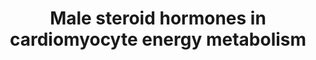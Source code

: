 ---
annotations:
- id: PW:0000002
  parent: classic metabolic pathway
  type: Pathway Ontology
  value: classic metabolic pathway
authors:
- Isissampermans
- Bhavanakapalli
- Andra
- Egonw
- AlexanderPico
- Jmillanacosta
description: The effect of testosterone and Androstanedione on energy metabolism in
  cardiomyocytes.
last-edited: 2023-03-18
organisms:
- Homo sapiens
redirect_from:
- /index.php/Pathway:WP5320
- /instance/WP5320
- /instance/WP5320_r125916
revision: r125916
schema-jsonld:
- '@context': https://schema.org/
  '@id': https://wikipathways.github.io/pathways/WP5320.html
  '@type': Dataset
  creator:
    '@type': Organization
    name: WikiPathways
  description: The effect of testosterone and Androstanedione on energy metabolism
    in cardiomyocytes.
  keywords:
  - 17a Hydroxypregnenolone
  - 17β-HSD
  - 3α-Androstane-diol
  - 3α-Etiocholane-diol
  - 3α-HSD
  - 3β-Androstane-diol
  - 3β-Eticholane-diol
  - 3β-HSD
  - 3β-HSD2
  - 5α-Dihydro-testosterone
  - 5β-Dihydro-testosterone
  - AKR1C3
  - 'AKR1C3 '
  - Androgen Receptor (AR)
  - Androstanedione
  - Androstenedione
  - Aromatase
  - CYP11A1
  - CYP17A1(17α-hydroxylase)
  - CYP17A1(C17,20-lyase)
  - DHEA
  - Epiandrosterone
  - Epietiocholanolone
  - Etiocholanolone
  - Glucuronosyl-transferase
  - HSD17B2
  - HSD17B3
  - HSD3B1
  - HSD3B2
  - SRD5A1
  - SRD5A1/5α-reductase
  - SRD5A2
  - SRD5A2/5β-reductase
  - Sulfotransferase
  - Testosterone glucuronide
  - Testosterone-sulfate
  - androstenediol
  - androsterone
  - cholesterol
  - estrone
  - oestradiol
  - pregnenolone
  - progesterone
  - testosterone
  license: CC0
  name: Male steroid hormones in cardiomyocyte energy metabolism
seo: CreativeWork
title: Male steroid hormones in cardiomyocyte energy metabolism
wpid: WP5320
---
